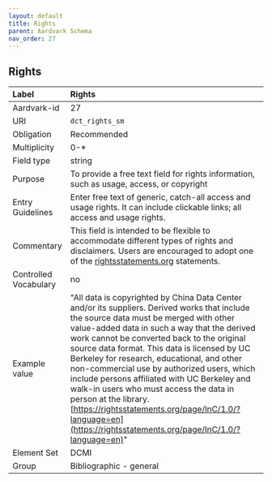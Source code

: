 ```yaml
---
layout: default
title: Rights
parent: Aardvark Schema
nav_order: 27
---
```


## Rights

| Label                 | Rights                  |
|:----------------------|:------------------------|
| Aardvark-id           | 27                      |
| URI                   | `dct_rights_sm`         |
| Obligation            | Recommended             |
| Multiplicity          | 0-*                     |
| Field type            | string                  |
| Purpose               | To provide a free text field for rights information, such as usage, access, or copyright |
| Entry Guidelines      | Enter free text of generic, catch-all access and usage rights. It can include clickable links; all access and usage rights. |
| Commentary            | This field is intended to be flexible to accommodate different types of rights and disclaimers. Users are encouraged to adopt one of the [rightsstatements.org](https://rightsstatements.org/en/) statements. |
| Controlled Vocabulary | no                      |
| Example value         | "All data is copyrighted by China Data Center and/or its suppliers. Derived works that include the source data must be merged with other value-added data in such a way that the derived work cannot be converted back to the original source data format. This data is licensed by UC Berkeley for research, educational, and other non-commercial use by authorized users, which include persons affiliated with UC Berkeley and walk-in users who must access the data in person at the library. [https://rightsstatements.org/page/InC/1.0/?language=en](https://rightsstatements.org/page/InC/1.0/?language=en)" |
| Element Set           | DCMI                    |
| Group                 | Bibliographic - general |
